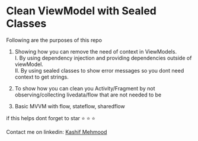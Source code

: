 # Clean ViewModel with Sealed Classes 

Following are the purposes of this repo

1. Showing how you can remove the need of context in ViewModels. </br>
  I. By using dependency injection and providing dependencies outside of viewModel.</br>
  II. By using sealed classes to show error messages so you dont need context to get strings. </br>
  
2. To show how you can clean you Activity/Fragment by not observing/collecting livedata/flow that are not needed to be 

3. Basic MVVM with flow, stateflow, sharedflow


if this helps dont forget to star ⭐ ⭐ ⭐ 

Contact me on linkedin: [Kashif Mehmood](https://www.linkedin.com/in/kashif-mehmood-km/)
